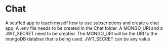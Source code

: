 # Chat
A scuffed app to teach myself how to use subscriptions and create a chat app.
A .env file needs to be created in the Chat folder. A MONGO_URI and a JWT_SECRET need to be created. The MONGO_URI will be the URI to the mongoDB databse that is being used.
JWT_SECRET can be any value
